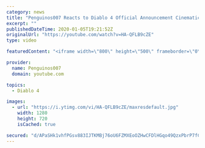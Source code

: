 ```yaml
---
category: news
title: "Penguinos007 Reacts to Diablo 4 Official Announcement Cinematic Trailer (Blizzcon 2019)"
excerpt: ""
publishedDateTime: 2020-01-05T19:21:52Z
originalUrl: "https://youtube.com/watch?v=HA-QFLB9cZE"
type: video

featuredContent: "<iframe width=\"800\" height=\"500\" frameborder=\"0\" src=\"https://www.youtube.com/embed/HA-QFLB9cZE\" allow=\"accelerometer; autoplay; encrypted-media; gyroscope; picture-in-picture\" allowfullscreen></iframe>"

provider:
  name: Penguinos007
  domain: youtube.com

topics:
  - Diablo 4

images:
  - url: "https://i.ytimg.com/vi/HA-QFLB9cZE/maxresdefault.jpg"
    width: 1280
    height: 720
    isCached: true

secured: "d/APaSHk1vhfPGsv883IJTKMBj76oU6FZMXEoOZHwCFDlHGqo49QzxPbrP7fCodIJjj+BOjepKlrsjqwZsZp4fel+AZpSmfSTdXBfwxZr2IiK1MwT80qmbI7QXQ/RYDJwTISE3isztVWZDc4UHAvOHystNDM3CY2zyM2jTqqNZ1WPeOpQIReLsrJ6laUf12go33IDEuc2MNZgHcVb/S1T0Z7Gb0lSlfrvNd9wOhj6yLsJHs0zYj79xExvu4yfhXcWK5x1iTnPrfJC4t69IK9gthsxtvfk69l7zIJVhmRMJgZSkGihDbc3E4zNMAE1sdXvSzpI7X9PnJpnZVBekdeqxbOwJq19QFf0S0wbbdLPHY0tv6S0LXLGGYmwkvraFwEjwjqiRGViRiDkWrkLKJBynLBFvhviMFPMw9PWG8R9y5teRAhzwNVx3lTMdHYBIbK;/LZFUWmatzBLUbyKybhmJA=="
---
```


